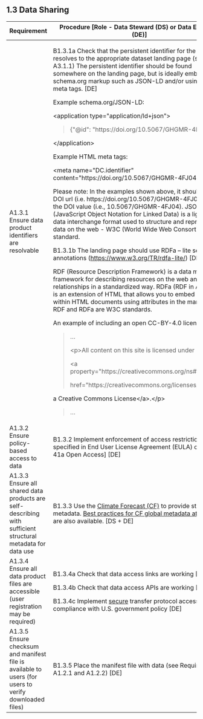**1.3 Data Sharing**
----------------

<table>
<thead>
<tr class="header">
<th><strong>Requirement</strong></th>
<th><strong>Procedure</strong> [Role - Data Steward (DS) or Data Engineer (DE)]</th>
</tr>
</thead>
<tbody>
<tr class="odd">
<td>A1.3.1 Ensure data product identifiers are resolvable</td>
<td><p>B1.3.1a Check that the persistent identifier for the data resolves to the appropriate dataset landing page (see A3.1.1) The persistent identifier should be found somewhere on the landing page, but is ideally embedded in schema.org markup such as JSON-LD and/or using HTML meta tags. [DE]</p>
<p>Example schema.org/JSON-LD:</p>
<p>&lt;application type=&quot;application/ld+json&quot;&gt;</p>
<blockquote>
<p>{&quot;@id&quot;: &quot;https://doi.org/10.5067/GHGMR-4FJ04&quot;}</p>
</blockquote>
<p>&lt;/application&gt;</p>
<p>Example HTML meta tags:</p>
<p>&lt;meta name=&quot;DC.identifier&quot; content=&quot;https://doi.org/10.5067/GHGMR-4FJ04&quot;&gt;</p>
<p>Please note: In the examples shown above, it should be the DOI url (i.e. https://doi.org/10.5067/GHGMR-4FJ04), not the DOI value (i.e., 10.5067/GHGMR-4FJ04). JSON-LD (JavaScript Object Notation for Linked Data) is a lightweight data interchange format used to structure and represent data on the web - W3C (World Wide Web Consortium) standard.</p>
<p>B1.3.1b The landing page should use RDFa – lite semantic annotations (<a href="https://www.w3.org/TR/rdfa-lite/"><span class="underline">https://www.w3.org/TR/rdfa-lite/</span></a>) [DE]</p>
<p>RDF (Resource Description Framework) is a data model and framework for describing resources on the web and their relationships in a standardized way. RDFa (RDF in Attributes) is an extension of HTML that allows you to embed RDF data within HTML documents using attributes in the markup. Both RDF and RDFa are W3C standards.</p>
<p>An example of including an open CC-BY-4.0 license:</p>
<blockquote>
<p>…</p>
<p>&lt;p&gt;All content on this site is licensed under</p>
<p>&lt;a property=&quot;https://creativecommons.org/ns#license&quot;</p>
<p>href=&quot;https://creativecommons.org/licenses/by/4.0/&quot;&gt;</p>
</blockquote>
<p>a Creative Commons License&lt;/a&gt;.&lt;/p&gt;</p>
<blockquote>
<p>…</p>
</blockquote></td>
</tr>
<tr class="even">
<td>A1.3.2 Ensure policy-based access to data</td>
<td>B1.3.2 Implement enforcement of access restrictions [as specified in End User License Agreement (EULA) or SPD-41a Open Access] [DE]</td>
</tr>
<tr class="odd">
<td>A1.3.3 Ensure all shared data products are self-describing with sufficient structural metadata for data use</td>
<td>B1.3.3 Use the <a href="http://cfconventions.org"><span class="underline">Climate Forecast (CF)</span></a> to provide structural metadata. <a href="https://podaac.jpl.nasa.gov/PO.DAAC_DataManagementPractices#:~:text=File%20Formats-,PO.,and%20sharing%20of%20scientific%20data."><span class="underline">Best practices for CF global metadata attributes</span></a> are also available. [DS + DE]</td>
</tr>
<tr class="even">
<td>A1.3.4 Ensure all data product files are accessible (user registration may be required)</td>
<td><p>B1.3.4a Check that data access links are working [DE]</p>
<p>B1.3.4b Check that data access APIs are working [DE]</p>
<p>B1.3.4c Implement <a href="https://https.cio.gov/"><span class="underline">secure</span></a> transfer protocol access in compliance with U.S. government policy [DE]</p></td>
</tr>
<tr class="odd">
<td>A1.3.5 Ensure checksum and manifest file is available to users (for users to verify downloaded files)</td>
<td>B1.3.5 Place the manifest file with data (see Requirement A1.2.1 and A1.2.2) [DE]</td>
</tr>
</tbody>
</table>
